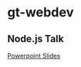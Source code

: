 # gt-webdev

## Node.js Talk

[Powerpoint Slides](https://docs.google.com/presentation/d/1Fmfu3OD-7vpypbOvZkK8vAeN4kq8BZHG4GV_8VPwH0M/edit?usp=sharing)


